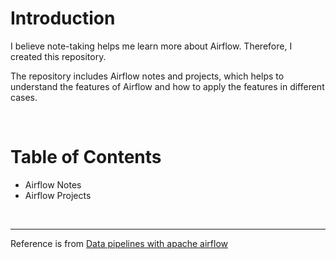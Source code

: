 <!-- omit in toc -->
# Introduction

I believe note-taking helps me learn more about Airflow. Therefore, I created this repository.

The repository includes Airflow notes and projects, which helps to understand the features of Airflow and how to apply the features in different cases.

<br />

<!-- omit in toc -->
# Table of Contents
* Airflow Notes
* Airflow Projects



<br />

-----
Reference is from 
[Data pipelines with apache airflow](https://github.com/BasPH/data-pipelines-with-apache-airflow)